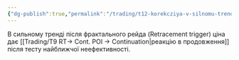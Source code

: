 ```yaml
---
{"dg-publish":true,"permalink":"/trading/t12-korekcziya-v-silnomu-trendi/","tags":["trading/note"]}
---
```


В сильному тренді після фрактального рейда (Retracement trigger) ціна дає [[Trading/T9 RT→ Cont. POI → Continuation\|реакцію в продовження]] після тесту найближчої неефективності.